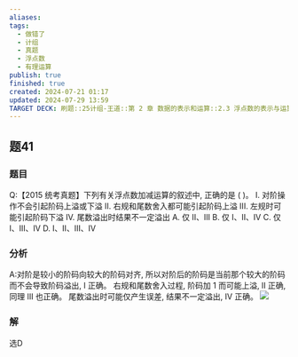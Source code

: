```yaml
---
aliases: 
tags:
  - 做错了
  - 计组
  - 真题
  - 浮点数
  - 有理运算
publish: true
finished: true
created: 2024-07-21 01:17
updated: 2024-07-29 13:59
TARGET DECK: 刷题::25计组-王道::第 2 章 数据的表示和运算::2.3 浮点数的表示与运算::题41
---
```


## 题41
### 题目
Q:【2015 统考真题】下列有关浮点数加减运算的叙述中, 正确的是 ( )。
I. 对阶操作不会引起阶码上溢或下溢
II. 右规和尾数舍入都可能引起阶码上溢
III. 左规时可能引起阶码下溢
IV. 尾数溢出时结果不一定溢出
A. 仅 II、III 
B. 仅 I、II、IV
C. 仅 I、III、IV 
D. I、II、III、IV
### 分析
A:对阶是较小的阶码向较大的阶码对齐, 所以对阶后的阶码是当前那个较大的阶码而不会导致阶码溢出, I 正确。
右规和尾数舍入过程, 阶码加 1 而可能上溢, II 正确, 同理 III 也正确。
尾数溢出时可能仅产生误差, 结果不一定溢出, IV 正确。
![](https://img.hwenyi.tech/202407291403493.webp)
### 解
选D
